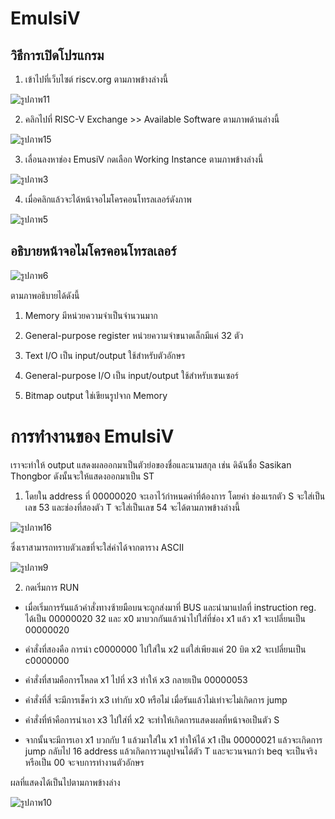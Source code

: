 # EmulsiV

## วิธีการเปิดโปรแกรม

1. เข้าไปที่เว็บไซต์ riscv.org ตามภาพข้างล่างนี้

![รูปภาพ11](https://user-images.githubusercontent.com/98943603/160871493-57855779-04d3-487c-b93d-6c68773ff7fb.png)

2. คลิกไปที่ RISC-V Exchange >> Available Software ตามภาพด้านล่างนี้

![รูปภาพ15](https://user-images.githubusercontent.com/98943603/160875218-d55cc944-20f1-40bd-9b61-856b492fd8d5.png)

3. เลื่อนลงหาช่อง EmusiV กดเลือก Working Instance ตามภาพข้างล่างนี้

![รูปภาพ3](https://user-images.githubusercontent.com/98943603/160855918-56aef67a-4a68-4a33-88ed-2e5a66dd3337.png)

4. เมื่อคลิกแล้วจะได้หน้าจอไมโครคอนโทรลเลอร์ดังภาพ

![รูปภาพ5](https://user-images.githubusercontent.com/98943603/160856395-283d4613-b72e-4787-8b17-46d16611c762.png)

## อธิบายหน้าจอไมโครคอนโทรลเลอร์

![รูปภาพ6](https://user-images.githubusercontent.com/98943603/160857048-4ac40db0-7d78-4951-8e57-ed8c8bb9f494.png)


ตามภาพอธิบายได้ดังนี้

1. Memory มีหน่วยความจำเป็นจำนวนมาก

2. General-purpose register หน่วยความจำขนาดเล็กมีแค่ 32 ตัว

3. Text I/O เป็น input/output ใช้สำหรับตัวอักษร

4. General-purpose I/O เป็น input/output ใช้สำหรับเซนเซอร์

5. Bitmap output ใช่เขียนรูปจาก Memory

# การทำงานของ EmulsiV

เราจะทำให้ output แสดงผลออกมาเป็นตัวย่อของชื่อและนามสกุล เช่น ดิฉันชื่อ Sasikan Thongbor ดังนั้นจะให้แสดงออกมาเป็น ST

1. โดยใน address ที่ 00000020 จะเอาไว้กำหนดค่าที่ต้องการ โดยค่า ช่องแรกตัว S จะใส่เป็นเลข 53 และช่องที่สองตัว T จะใส่เป็นเลข 54 จะได้ตามภาพข้างล่างนี้

![รูปภาพ16](https://user-images.githubusercontent.com/98943603/160882032-8f5c4f58-2113-4771-bdce-a89d4eefb5f0.png)

ซึ่งเราสามารถทราบตัวเลขที่จะใส่ค่าได้จากตาราง ASCII 

![รูปภาพ9](https://user-images.githubusercontent.com/98943603/160871883-6d1947e9-1cb9-4354-8128-82b6c5509da2.png)

2. กดเริ่มการ RUN

- เมื่อเริ่มการรันแล้วคำสั่งทางซ้ายมือบนจะถูกส่งมาที่ BUS และนำมาแปลที่ instruction reg. ได้เป็น 00000020 32 และ x0 มาบวกกันแล้วนำไปใส่ที่ช่อง x1 แล้ว x1 จะเปลี่ยนเป็น 00000020

- คำสั่งที่สองคือ การนำ c0000000 ไปใส่ใน x2 แต่ใส่เพียงแค่ 20 บิต x2 จะเปลี่ยนเป็น c0000000

- คำสั่งที่สามคือการโหลด x1 ไปที่ x3 ทำให้ x3 กลายเป็น 00000053

- คำสั่งที่สี่ จะมีการเช็คว่า x3 เท่ากับ x0 หรือไม่ เมื่อรันแล้วไม่เท่าจะไม่เกิดการ jump 

- คำสั่งที่ห้าคือการนำเอา x3 ไปใส่ที่ x2 จะทำให้เกิดการแสดงผลที่หน้าจอเป็นตัว S 

- จากนั้นจะมีการเอา x1 บวกกับ 1 แล้วมาใส่ใน x1 ทำให้ได้ x1 เป็น 00000021 แล้วจะเกิดการ jump กลับไป 16 address แล้วเกิดการวนลูปจนได้ตัว T และจะวนจนกว่า beq จะเป็นจริง หรือเป็น 00 จะจบการทำงานตัวอักษร

ผลที่แสดงได้เป็นไปตามภาพข้างล่าง

![รูปภาพ10](https://user-images.githubusercontent.com/98943603/160870670-eb710f99-ef92-45bc-9273-4eae103a1e51.png)







